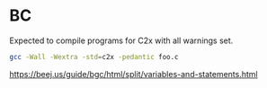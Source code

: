 # BC

Expected to compile programs for C2x with all warnings set.
```bash
gcc -Wall -Wextra -std=c2x -pedantic foo.c
```

https://beej.us/guide/bgc/html/split/variables-and-statements.html
